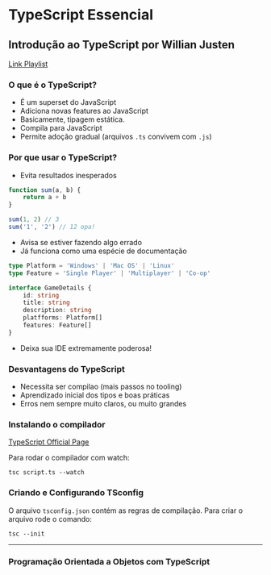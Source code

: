 # TypeScript Essencial


## Introdução ao TypeScript por Willian Justen
[Link Playlist](https://www.youtube.com/playlist?list=PLlAbYrWSYTiPanrzauGa7vMuve7_vnXG_)

### O que é o TypeScript?

- É um superset do JavaScript
- Adiciona novas features ao JavaScript
- Basicamente, tipagem estática.
- Compila para JavaScript
- Permite adoção gradual (arquivos `.ts` convivem com `.js`)

### Por que usar o TypeScript?

- Evita resultados inesperados

```javascript
function sum(a, b) {
    return a + b
}

sum(1, 2) // 3
sum('1', '2') // 12 opa!
```
- Avisa se estiver fazendo algo errado
- Já funciona como uma espécie de documentação

```typescript
type Platform = 'Windows' | 'Mac OS' | 'Linux'
type Feature = 'Single Player' | 'Multiplayer' | 'Co-op'

interface GameDetails {
    id: string
    title: string
    description: string
    platfforms: Platform[]
    features: Feature[]
}
```
- Deixa sua IDE extremamente poderosa!

### Desvantagens do TypeScript

- Necessita ser compilao (mais passos no tooling)
- Aprendizado inicial dos tipos e boas práticas
- Erros nem sempre muito claros, ou muito grandes

### Instalando o compilador

[TypeScript Official Page](https://www.typescriptlang.org/download)

Para rodar o compilador com watch:

`tsc script.ts --watch`

### Criando e Configurando TSconfig

O arquivo `tsconfig.json` contém as regras de compilação. Para criar o arquivo rode o comando:

`tsc --init`

-----------------------
### Programação Orientada a Objetos com TypeScript

